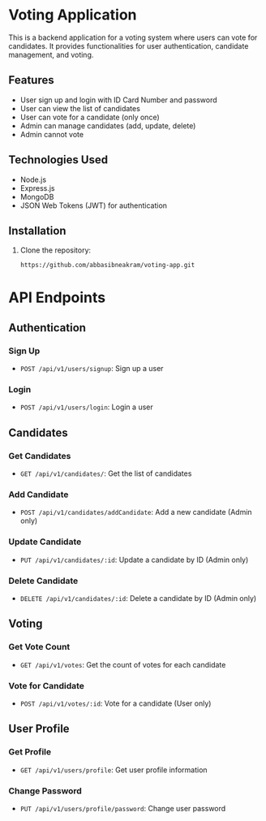 # Voting Application

This is a backend application for a voting system where users can vote for candidates. It provides functionalities for user authentication, candidate management, and voting.

## Features

- User sign up and login with ID Card Number and password
- User can view the list of candidates
- User can vote for a candidate (only once)
- Admin can manage candidates (add, update, delete)
- Admin cannot vote

## Technologies Used

- Node.js
- Express.js
- MongoDB
- JSON Web Tokens (JWT) for authentication

## Installation

1. Clone the repository:

   ```bash
   https://github.com/abbasibneakram/voting-app.git


# API Endpoints

## Authentication

### Sign Up
- `POST /api/v1/users/signup`: Sign up a user

### Login
- `POST /api/v1/users/login`: Login a user

## Candidates

### Get Candidates
- `GET /api/v1/candidates/`: Get the list of candidates

### Add Candidate
- `POST /api/v1/candidates/addCandidate`: Add a new candidate (Admin only)

### Update Candidate
- `PUT /api/v1/candidates/:id`: Update a candidate by ID (Admin only)

### Delete Candidate
- `DELETE /api/v1/candidates/:id`: Delete a candidate by ID (Admin only)

## Voting

### Get Vote Count
- `GET /api/v1/votes`: Get the count of votes for each candidate

### Vote for Candidate
- `POST /api/v1/votes/:id`: Vote for a candidate (User only)

## User Profile

### Get Profile
- `GET /api/v1/users/profile`: Get user profile information

### Change Password
- `PUT /api/v1/users/profile/password`: Change user password
